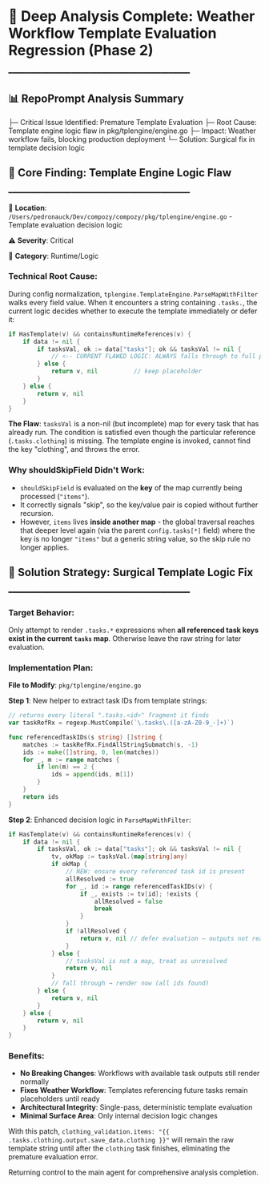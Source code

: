 # 🔎 Deep Analysis Complete: Weather Workflow Template Evaluation Regression (Phase 2)

━━━━━━━━━━━━━━━━━━━━━━━━━━━━━━━━━━━━━━━━━━━

## 📊 RepoPrompt Analysis Summary

├─ Critical Issue Identified: Premature Template Evaluation
├─ Root Cause: Template engine logic flaw in pkg/tplengine/engine.go
├─ Impact: Weather workflow fails, blocking production deployment
└─ Solution: Surgical fix in template decision logic

## 🧩 Core Finding: Template Engine Logic Flaw

━━━━━━━━━━━━━━━━━━━━━━━━━━━━━━━━━━━━━━━━━━━

📍 **Location**: `/Users/pedronauck/Dev/compozy/compozy/pkg/tplengine/engine.go` - Template evaluation decision logic

⚠️ **Severity**: Critical

📂 **Category**: Runtime/Logic

### Technical Root Cause:

During config normalization, `tplengine.TemplateEngine.ParseMapWithFilter` walks every field value. When it encounters a string containing `.tasks.`, the current logic decides whether to execute the template immediately or defer it:

```go
if HasTemplate(v) && containsRuntimeReferences(v) {
    if data != nil {
        if tasksVal, ok := data["tasks"]; ok && tasksVal != nil {
            // <-- CURRENT FLAWED LOGIC: ALWAYS falls through to full parsing
        } else {
            return v, nil          // keep placeholder
        }
    } else {
        return v, nil
    }
}
```

**The Flaw**: `tasksVal` is a non-nil (but incomplete) map for every task that has already run. The condition is satisfied even though the particular reference (`.tasks.clothing`) is missing. The template engine is invoked, cannot find the key "clothing", and throws the error.

### Why shouldSkipField Didn't Work:

- `shouldSkipField` is evaluated on the **key** of the map currently being processed (`"items"`).
- It correctly signals "skip", so the key/value pair is copied without further recursion.
- However, `items` lives **inside another map** - the global traversal reaches that deeper level again (via the parent `config.tasks[*]` field) where the key is no longer `"items"` but a generic string value, so the skip rule no longer applies.

## 🎯 Solution Strategy: Surgical Template Logic Fix

━━━━━━━━━━━━━━━━━━━━━━━━━━━━━━━━━━━━━━━━━━━

### Target Behavior:

Only attempt to render `.tasks.*` expressions when **all referenced task keys exist in the current `tasks` map**. Otherwise leave the raw string for later evaluation.

### Implementation Plan:

**File to Modify**: `pkg/tplengine/engine.go`

**Step 1**: New helper to extract task IDs from template strings:

```go
// returns every literal ".tasks.<id>" fragment it finds
var taskRefRx = regexp.MustCompile(`\.tasks\.([a-zA-Z0-9_-]+)`)

func referencedTaskIDs(s string) []string {
    matches := taskRefRx.FindAllStringSubmatch(s, -1)
    ids := make([]string, 0, len(matches))
    for _, m := range matches {
        if len(m) == 2 {
            ids = append(ids, m[1])
        }
    }
    return ids
}
```

**Step 2**: Enhanced decision logic in `ParseMapWithFilter`:

```go
if HasTemplate(v) && containsRuntimeReferences(v) {
    if data != nil {
        if tasksVal, ok := data["tasks"]; ok && tasksVal != nil {
            tv, okMap := tasksVal.(map[string]any)
            if okMap {
                // NEW: ensure every referenced task id is present
                allResolved := true
                for _, id := range referencedTaskIDs(v) {
                    if _, exists := tv[id]; !exists {
                        allResolved = false
                        break
                    }
                }
                if !allResolved {
                    return v, nil // defer evaluation – outputs not ready
                }
            } else {
                // tasksVal is not a map, treat as unresolved
                return v, nil
            }
            // fall through → render now (all ids found)
        } else {
            return v, nil
        }
    } else {
        return v, nil
    }
}
```

### Benefits:

- **No Breaking Changes**: Workflows with available task outputs still render normally
- **Fixes Weather Workflow**: Templates referencing future tasks remain placeholders until ready
- **Architectural Integrity**: Single-pass, deterministic template evaluation
- **Minimal Surface Area**: Only internal decision logic changes

With this patch, `clothing_validation.items: "{{ .tasks.clothing.output.save_data.clothing }}"` will remain the raw template string until after the `clothing` task finishes, eliminating the premature evaluation error.

Returning control to the main agent for comprehensive analysis completion.
